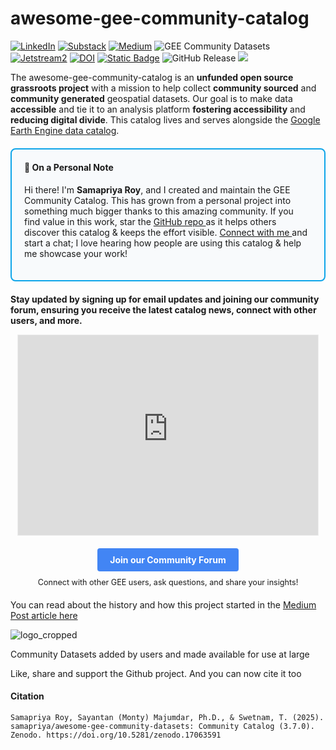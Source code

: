 # awesome-gee-community-catalog

[![LinkedIn](https://img.shields.io/badge/LinkedIn-0077B5?style=plastic&logo=linkedin&logoColor=white)](https://www.linkedin.com/in/samapriya/)
[![Substack](https://img.shields.io/badge/Substack-FF6719.svg?style=flat&logo=Substack&logoColor=white)](https://datacommons.substack.com/)
[![Medium](https://img.shields.io/badge/Medium-12100E?style=flat&logo=medium&logoColor=white)](https://medium.com/@samapriyaroy)
![GEE Community Datasets](https://img.shields.io/endpoint?url=https://gist.githubusercontent.com/samapriya/34bc0c1280d475d3a69e3b60a706226e/raw/community.json)
[![Jetstream2](https://img.shields.io/badge/Supported%20by-Jetstream2-brightgreen)](https://jetstream-cloud.org/)
[![DOI](https://zenodo.org/badge/DOI/10.5281/zenodo.17063591.svg)](https://doi.org/10.5281/zenodo.17063591)
[![Static Badge](https://img.shields.io/badge/status-uptime-green)](https://uptime.gee-community-catalog.org/status/all)
![GitHub Release](https://img.shields.io/github/v/release/samapriya/awesome-gee-community-datasets)
[![](https://img.shields.io/static/v1?label=Sponsor&message=%E2%9D%A4&logo=GitHub&color=%23fe8e86)](https://github.com/sponsors/samapriya)

The awesome-gee-community-catalog is an **unfunded open source grassroots project** with a mission to help collect **community sourced** and **community generated** geospatial datasets. Our goal is to make data **accessible** and tie it to an analysis platform **fostering accessibility** and **reducing digital divide**. This catalog lives and serves alongside the [Google Earth Engine data catalog](https://developers.google.com/earth-engine/datasets/catalog).

<div style="
    background-color: var(--md-code-bg-color, #f8fafc);
    border: 2px solid var(--md-accent-fg-color, #0ea5e9);
    border-radius: 8px;
    padding: 20px;
    margin: 20px 0;
    color: var(--md-default-fg-color);
">
    <h4 style="margin-top: 0; color: var(--md-accent-fg-color);">
        👋 On a Personal Note
    </h4>
    <p>
        Hi there! I'm <strong>Samapriya Roy</strong>, and I created and maintain the GEE Community Catalog.
        This has grown from a personal project into something much bigger thanks to this amazing community.
        If you find value in this work, star the
        <a href="https://github.com/samapriya/awesome-gee-community-datasets"
           target="_blank"
           style="color: var(--md-accent-fg-color); text-decoration: underline;">
            GitHub repo
        </a>
        as it helps others discover this catalog & keeps the effort visible.
        <a href="https://www.linkedin.com/in/samapriya/"
           target="_blank"
           style="color: var(--md-accent-fg-color); text-decoration: underline;">
            Connect with me
        </a>
        and start a chat; I love hearing how people are using this catalog & help me showcase your work!
    </p>
</div>

 **Stay updated by signing up for email updates and joining our community forum, ensuring you receive the latest catalog news, connect with other users, and more.**

<center>

<iframe src="https://datacommons.substack.com/embed" width="480" height="320" style="border:1px solid #EEE; background:white;" frameborder="0" scrolling="no"></iframe>

<div style="margin-top: 20px; margin-bottom: 20px;">
    <a href="https://forum.gee-community-catalog.org" target="_blank" style="display: inline-block; padding: 10px 20px; background-color: #4285F4; color: #fff; text-decoration: none; font-weight: bold; border-radius: 4px;">Join our Community Forum</a>
    <p style="margin-top: 10px; font-size: 0.9em;">Connect with other GEE users, ask questions, and share your insights!</p>
</div>
</center>


You can read about the history and how this project started in the [Medium Post article here](https://medium.com/geospatial-processing-at-scale/community-datasets-data-commons-in-google-earth-engine-8585d8baef1f)

![logo_cropped](images/logo_cropped.jpg)

Community Datasets added by users and made available for use at large

Like, share and support the Github project. And you can now cite it too

#### Citation

```
Samapriya Roy, Sayantan (Monty) Majumdar, Ph.D., & Swetnam, T. (2025). samapriya/awesome-gee-community-datasets: Community Catalog (3.7.0).
Zenodo. https://doi.org/10.5281/zenodo.17063591
```
